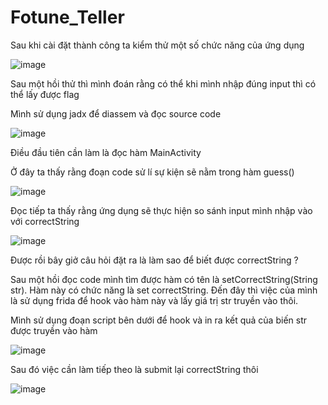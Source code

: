# Fotune_Teller
Sau khi cài đặt thành công ta kiểm thử một số chức năng của ứng dụng

![image](https://github.com/user-attachments/assets/bf04f742-bdeb-48d0-84c5-1c4b3a865278)

Sau một hồi thử thì mình đoán rằng có thể khi mình nhập đúng input thì có thể lấy được flag

Mình sử dụng jadx để diassem và đọc source code

![image](https://github.com/user-attachments/assets/91c8359f-0059-44f7-9f42-e1a01e17f29a)

Điều đầu tiên cần làm là đọc hàm MainActivity

Ở đây ta thấy rằng đoạn code sử lí sự kiện sẽ nằm trong hàm guess()

![image](https://github.com/user-attachments/assets/84fbe02e-71bc-4674-896b-16a613197d94)

Đọc tiếp ta thấy rằng ứng dụng sẽ thực hiện so sánh input mình nhập vào với correctString

![image](https://github.com/user-attachments/assets/3cc516b9-42fc-4ae3-ba58-38d1f201d570)

Được rồi bây giở câu hỏi đặt ra là làm sao để biết được correctString ?

Sau một hồi đọc code mình tìm được hàm có tên là setCorrectString(String str). Hàm này có chức năng là set correctString. Đến đây thì việc của mình là sử dụng frida để hook vào hàm này và lấy giá trị str truyền vào thôi.

Mình sử dụng đoạn script bên dưới để hook và in ra kết quả của biến str được truyền vào hàm

![image](https://github.com/user-attachments/assets/418dc6a3-9878-4d1a-8d79-69b2414516df)

Sau đó việc cần làm tiếp theo là submit lại correctString thôi

![image](https://github.com/user-attachments/assets/ab1a155c-be9b-4c9a-888c-35cd8cd00c9a)






